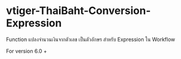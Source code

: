 vtiger-ThaiBaht-Conversion-Expression
=====================================
Function แปลงจำนวนเงินจากตัวเลข เป็นตัวอักษร
สำหรับ Expression ใน Workflow

For version 6.0 + 